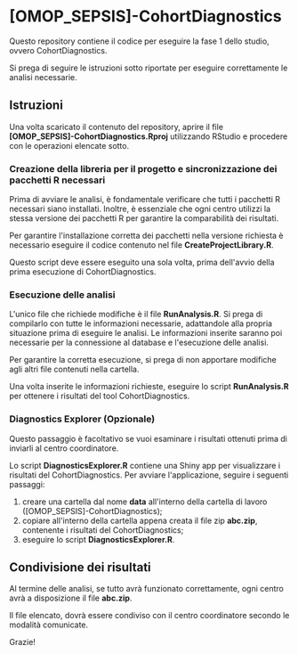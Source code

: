 
# [OMOP_SEPSIS]-CohortDiagnostics

Questo repository contiene il codice per eseguire la fase 1 dello studio, ovvero CohortDiagnostics.

Si prega di seguire le istruzioni sotto riportate per eseguire correttamente le analisi necessarie.

## Istruzioni
Una volta scaricato il contenuto del repository, aprire il file **[OMOP_SEPSIS]-CohortDiagnostics.Rproj** utilizzando RStudio e procedere con le operazioni elencate sotto.

### Creazione della libreria per il progetto e sincronizzazione dei pacchetti R necessari

Prima di avviare le analisi, è fondamentale verificare che tutti i pacchetti R necessari siano installati. Inoltre, è essenziale che ogni centro utilizzi la stessa versione dei pacchetti R per garantire la comparabilità dei risultati.

Per garantire l'installazione corretta dei pacchetti nella versione richiesta è necessario eseguire il codice contenuto nel file **CreateProjectLibrary.R**. 

Questo script deve essere eseguito una sola volta, prima dell'avvio della prima esecuzione di CohortDiagnostics.

### Esecuzione delle analisi

L'unico file che richiede modifiche è il file **RunAnalysis.R**. Si prega di compilarlo con tutte le informazioni necessarie, adattandole alla propria situazione prima di eseguire le analisi. Le informazioni inserite saranno poi necessarie per la connessione al database e l'esecuzione delle analisi.

Per garantire la corretta esecuzione, si prega di non apportare modifiche agli altri file contenuti nella cartella.

Una volta inserite le informazioni richieste, eseguire lo script **RunAnalysis.R** per ottenere i risultati del tool CohortDiagnostics.

### Diagnostics Explorer (Opzionale)
Questo passaggio è facoltativo se vuoi esaminare i risultati ottenuti prima di inviarli al centro coordinatore.

Lo script **DiagnosticsExplorer.R** contiene una Shiny app per visualizzare i risultati del CohortDiagnostics. Per avviare l'applicazione, seguire i seguenti passaggi:
1. creare una cartella dal nome **data** all'interno della cartella di lavoro ([OMOP_SEPSIS]-CohortDiagnostics);
2. copiare all'interno della cartella appena creata il file zip **abc.zip**, contenente i risultati del CohortDiagnostics;
3. eseguire lo script **DiagnosticsExplorer.R**.

## Condivisione dei risultati
Al termine delle analisi, se tutto avrà funzionato correttamente, ogni centro avrà a disposizione il file **abc.zip**.

Il file elencato, dovrà essere condiviso con il centro coordinatore secondo le modalità comunicate.

Grazie!
